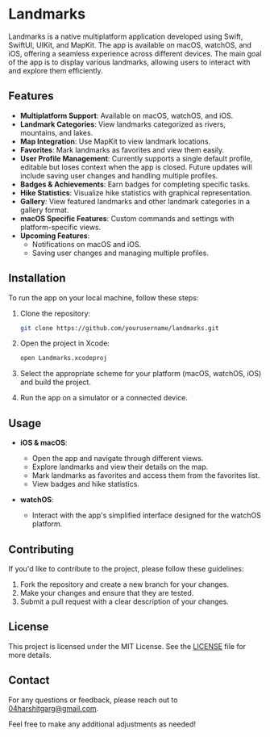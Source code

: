 # Landmarks

Landmarks is a native multiplatform application developed using Swift, SwiftUI, UIKit, and MapKit. The app is available on macOS, watchOS, and iOS, offering a seamless experience across different devices. The main goal of the app is to display various landmarks, allowing users to interact with and explore them efficiently.

## Features

* **Multiplatform Support**: Available on macOS, watchOS, and iOS.
* **Landmark Categories**: View landmarks categorized as rivers, mountains, and lakes.
* **Map Integration**: Use MapKit to view landmark locations.
* **Favorites**: Mark landmarks as favorites and view them easily.
* **User Profile Management**: Currently supports a single default profile, editable but loses context when the app is closed. Future updates will include saving user changes and handling multiple profiles.
* **Badges & Achievements**: Earn badges for completing specific tasks.
* **Hike Statistics**: Visualize hike statistics with graphical representation.
* **Gallery**: View featured landmarks and other landmark categories in a gallery format.
* **macOS Specific Features**: Custom commands and settings with platform-specific views.
* **Upcoming Features**:
  - Notifications on macOS and iOS.
  - Saving user changes and managing multiple profiles.

## Installation

To run the app on your local machine, follow these steps:

1. Clone the repository:
   ```bash
   git clone https://github.com/yourusername/landmarks.git
   ```

2. Open the project in Xcode:
   ```bash
   open Landmarks.xcodeproj
   ```

3. Select the appropriate scheme for your platform (macOS, watchOS, iOS) and build the project.

4. Run the app on a simulator or a connected device.

## Usage

* **iOS & macOS**:
  - Open the app and navigate through different views.
  - Explore landmarks and view their details on the map.
  - Mark landmarks as favorites and access them from the favorites list.
  - View badges and hike statistics.

* **watchOS**:
  - Interact with the app's simplified interface designed for the watchOS platform.

## Contributing

If you'd like to contribute to the project, please follow these guidelines:

1. Fork the repository and create a new branch for your changes.
2. Make your changes and ensure that they are tested.
3. Submit a pull request with a clear description of your changes.

## License

This project is licensed under the MIT License. See the [LICENSE](LICENSE) file for more details.

## Contact

For any questions or feedback, please reach out to [04harshitgarg@gmail.com](mailto:04harshitgarg@gmail.com).

Feel free to make any additional adjustments as needed!
